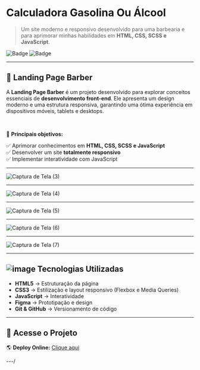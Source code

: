 #  Calculadora Gasolina Ou Álcool

> Um site moderno e responsivo desenvolvido para uma barbearia e para aprimorar minhas habilidades em **HTML, CSS, SCSS e JavaScript**. 

![Badge](https://img.shields.io/badge/Status-Concluído-brightgreen)
![Badge](https://img.shields.io/badge/Techs-HTML%20%7C%20CSS%20%7C%20JS-blue) 


--- 


## 🚀 Landing Page Barber 

A **Landing Page Barber** é um projeto desenvolvido para explorar conceitos essenciais de **desenvolvimento front-end**.
Ele apresenta um design moderno e uma estrutura responsiva, garantindo uma ótima experiência em dispositivos móveis, tablets e desktops. 

<br/>

🎯 **Principais objetivos:**


✅ Aprimorar conhecimentos em **HTML, CSS, SCSS e JavaScript**<br/>
✅ Desenvolver um site **totalmente responsivo**<br/>
✅ Implementar interatividade com JavaScript<br/>

---
![Captura de Tela (3)](https://github.com/user-attachments/assets/cdbef567-d300-4be9-9ad1-356a6c09b198)

---
![Captura de Tela (4)](https://github.com/user-attachments/assets/aa0f280a-c95b-4619-b442-6b8cd055723b)

---
![Captura de Tela (5)](https://github.com/user-attachments/assets/6dc6536e-a94c-4025-b36a-b2ddc326e34c)

---
![Captura de Tela (6)](https://github.com/user-attachments/assets/fcea63dc-7c22-4e12-ba76-e4f7f9261e2c)

---
![Captura de Tela (7)](https://github.com/user-attachments/assets/7800565a-9144-4aad-bd0f-196fa5995d13)

---

## ![image](https://github.com/user-attachments/assets/9ca0d877-ac6d-4fd5-8297-d92d16938ae8) Tecnologias Utilizadas

 - **HTML5** → Estruturação da página <br/>
 - **CSS3** → Estilização e layout responsivo (Flexbox e Media Queries)<br/>
 - **JavaScript** → Interatividade<br/>
 - **Figma** → Prototipação e design<br/>
 - **Git & GitHub** → Versionamento de código<br/>
 
 --- 
 
 ## 🔗 Acesse o Projeto 
 
 🌎 **Deploy Online:** [Clique aqui](https://bit.ly/landingpagebarber) 

---/
